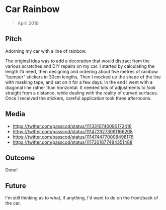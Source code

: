 # Car Rainbow

> April 2019

## Pitch

Adorning my car with a line of rainbow.

The original idea was to add a decoration that would distract from the various scratches and DIY
repairs on my car. I started by calculating the length I’d need, then designing and ordering about
five metres of rainbow “bumper” stickers in 30cm lengths. Then I mocked up the shape of the line
with masking tape, and sat on it for a few days. In the end I went with a diagonal line rather than
horizontal. It needed lots of adjustments to _look_ straight from a distance, while dealing with the
reality of curved surfaces. Once I received the stickers, careful application took three afternoons.

## Media

- <https://twitter.com/passcod/status/1113310746090172416>
- <https://twitter.com/passcod/status/1114729273091166208>
- <https://twitter.com/passcod/status/1114744770008498176>
- <https://twitter.com/passcod/status/1117301877484351488>

## Outcome

Done!

## Future

I'm still thinking as to what, if anything, I'd want to do on the front/back of the car.
